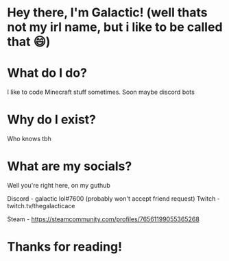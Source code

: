 # Hey there, I'm Galactic! (well thats not my irl name, but i like to be called that 😄)

# What do I do?
I like to code Minecraft stuff sometimes. Soon maybe discord bots

# Why do I exist?
Who knows tbh

# What are my socials?
Well you're right here, on my guthub

Discord - galactic lol#7600 (probably won't accept friend request)
Twitch - twitch.tv/thegalacticace

Steam - https://steamcommunity.com/profiles/76561199055365268

# Thanks for reading!
